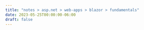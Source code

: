 ```yaml
---
title: "notes > asp.net > web-apps > blazor > fundamentals"
date: 2023-05-25T00:00:00-06:00
draft: false
---
```


